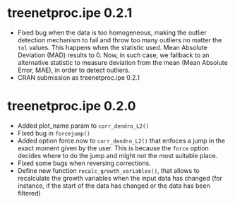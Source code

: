 # treenetproc.ipe 0.2.1

* Fixed bug when the data is too homogeneous, making the outlier detection mechanism to fail and throw too many outliers no matter the `tol` values. This happens when the statistic used. Mean Absolute Deviation (MAD) results to 0. Now, in such case, we fallback to an alternative statistic to measure deviation from the mean (Mean Absolute Error, MAE), in order to detect outliers.
* CRAN submission as treenetproc.ipe 0.2.1

# treenetproc.ipe 0.2.0

* Added plot_name param to `corr_dendro_L2()`
* Fixed bug in `forcejump()`
* Added option force.now to `corr_dendro_L2()` that enfoces a jump in the exact moment given by the user. This is because the `force` option decides where to do the jump and might not the most suitable place.
* Fixed some bugs when reversing corrections.
* Define new function `recalc_growth_variables()`, that allows to recalculate the growth variables when the input data has changed (for instance, if the start of the data has changed or the data has been filtered)
